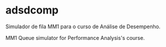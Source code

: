 # adsdcomp

Simulador de fila MM1 para o curso de Análise de Desempenho.

MM1 Queue simulator for Performance Analysis's course.
